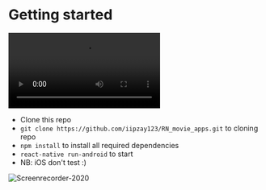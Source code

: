 # Getting started

![](video/Screenrecorder-2020-12-09-15-53-05-434.mp4)

- Clone this repo
- `git clone https://github.com/iipzay123/RN_movie_apps.git` to cloning repo
- `npm install` to install all required dependencies
- `react-native run-android` to start
- NB: iOS don't test :)

![Screenrecorder-2020](https://drive.google.com/file/d/1NPbcjXDJdhRelX1FcJSFYfwz47EMQzVA/view?usp=sharing)
